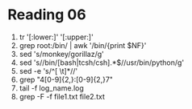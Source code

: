 Reading 06
==========
1. tr '[:lower:]' '[:upper:]'
2. grep root:/bin/ | awk '/bin/{print $NF}'
3. sed 's/monkey/gorillaz/g'
4. sed 's/\/bin\/[bash|tcsh/csh].*$/\/usr\/bin\/python/g'
5. sed -e 's/^[ \t]*//'
6. grep "4[0-9]\{2,\}:[0-9]\{2,\}7"
7. tail -f log_name.log
8. grep -F -f file1.txt file2.txt

